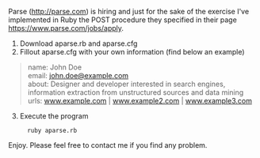 Parse (http://parse.com) is hiring and just for the sake of the exercise I've implemented in Ruby the POST procedure they specified in their page https://www.parse.com/jobs/apply.

1. Download aparse.rb and aparse.cfg
2. Fillout aparse.cfg with your own information (find below an example)

> name:  John Doe   
> email: john.doe@example.com   
> about: Designer and developer interested in search engines, information extraction from unstructured sources and data mining   
> urls:  www.example.com | www.example2.com | www.example3.com   

3. Execute the program

         ruby aparse.rb

Enjoy. Please feel free to contact me if you find any problem.